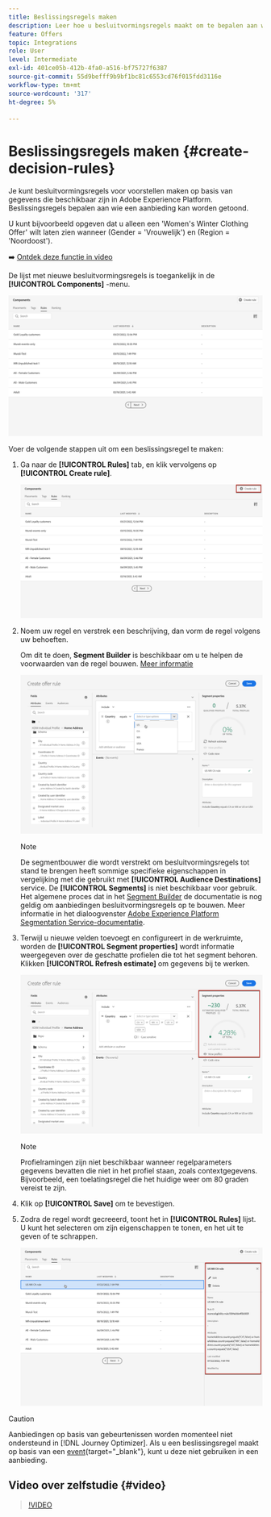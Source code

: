 ```yaml
---
title: Beslissingsregels maken
description: Leer hoe u besluitvormingsregels maakt om te bepalen aan wie aanbiedingen kunnen worden weergegeven
feature: Offers
topic: Integrations
role: User
level: Intermediate
exl-id: 401ce05b-412b-4fa0-a516-bf75727f6387
source-git-commit: 55d9befff9b9bf1bc81c6553cd76f015fdd3116e
workflow-type: tm+mt
source-wordcount: '317'
ht-degree: 5%

---
```


# Beslissingsregels maken {#create-decision-rules}

Je kunt besluitvormingsregels voor voorstellen maken op basis van gegevens die beschikbaar zijn in Adobe Experience Platform. Beslissingsregels bepalen aan wie een aanbieding kan worden getoond.

U kunt bijvoorbeeld opgeven dat u alleen een &#39;Women&#39;s Winter Clothing Offer&#39; wilt laten zien wanneer (Gender = &#39;Vrouwelijk&#39;) en (Region = &#39;Noordoost&#39;).

➡️ [Ontdek deze functie in video](#video)

De lijst met nieuwe besluitvormingsregels is toegankelijk in de **[!UICONTROL Components]** -menu.

![](../assets/decision_rules_list.png)

Voer de volgende stappen uit om een beslissingsregel te maken:

1. Ga naar de **[!UICONTROL Rules]** tab, en klik vervolgens op **[!UICONTROL Create rule]**.

   ![](../assets/offers_decision_rule_creation.png)

1. Noem uw regel en verstrek een beschrijving, dan vorm de regel volgens uw behoeften.

   Om dit te doen, **Segment Builder** is beschikbaar om u te helpen de voorwaarden van de regel bouwen. [Meer informatie](../../segment/about-segments.md)

   <!--In this example, the rule will target customers that have the "Gold" loyalty level.-->

   ![](../assets/offers_decision_rule_creation_segment.png)

   >[!NOTE]
   >
   >De segmentbouwer die wordt verstrekt om besluitvormingsregels tot stand te brengen heeft sommige specifieke eigenschappen in vergelijking met die gebruikt met **[!UICONTROL Audience Destinations]** service. De **[!UICONTROL Segments]** is niet beschikbaar voor gebruik. Het algemene proces dat in het [Segment Builder](../../segment/about-segments.md) de documentatie is nog geldig om aanbiedingen besluitvormingsregels op te bouwen. Meer informatie in het dialoogvenster [Adobe Experience Platform Segmentation Service-documentatie](https://experienceleague.adobe.com/docs/experience-platform/segmentation/ui/segment-builder.html).

1. Terwijl u nieuwe velden toevoegt en configureert in de werkruimte, worden de **[!UICONTROL Segment properties]** wordt informatie weergegeven over de geschatte profielen die tot het segment behoren. Klikken **[!UICONTROL Refresh estimate]** om gegevens bij te werken.

   ![](../assets/offers_decision_rule_creation_estimate.png)

   >[!NOTE]
   >
   >Profielramingen zijn niet beschikbaar wanneer regelparameters gegevens bevatten die niet in het profiel staan, zoals contextgegevens. Bijvoorbeeld, een toelatingsregel die het huidige weer om 80 graden vereist te zijn.

1. Klik op **[!UICONTROL Save]** om te bevestigen.

1. Zodra de regel wordt gecreeerd, toont het in **[!UICONTROL Rules]** lijst. U kunt het selecteren om zijn eigenschappen te tonen, en het uit te geven of te schrappen.

   ![](../assets/rule_created.png)

>[!CAUTION]
>
>Aanbiedingen op basis van gebeurtenissen worden momenteel niet ondersteund in [!DNL Journey Optimizer]. Als u een beslissingsregel maakt op basis van een [event](https://experienceleague.adobe.com/docs/experience-platform/segmentation/ui/segment-builder.html?lang=en#events){target=&quot;_blank&quot;}, kunt u deze niet gebruiken in een aanbieding.

## Video over zelfstudie {#video}

>[!VIDEO](https://video.tv.adobe.com/v/329373?quality=12)
